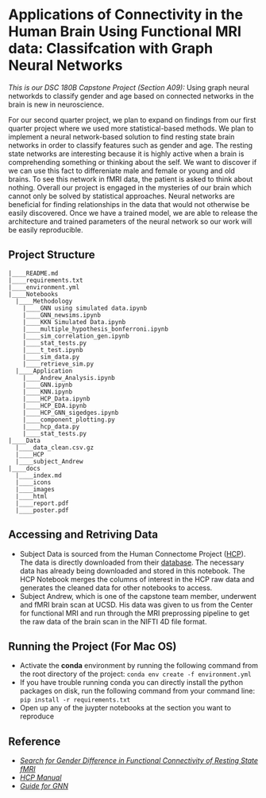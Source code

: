 # Applications of Connectivity in the Human Brain Using Functional MRI data: Classifcation with Graph Neural Networks

_This is our DSC 180B Capstone Project (Section A09):_ Using graph neural networkds to classify gender and age based on connected networks in the brain is new in neuroscience. 

For our second quarter project, we plan to expand on findings from our first quarter project where we used more statistical-based methods. We plan to implement a neural network-based solution to find resting state brain networks in order to classify features such as gender and age. The resting state networks are interesting because it is highly active when a brain is comprehending something or thinking about the self. We want to discover if we can use this fact to differeniate male and female or young and old brains. To see this network in fMRI data, the patient is asked to think about nothing. Overall our project is engaged in the mysteries of our brain which cannot only be solved by statistical approaches. Neural networks are beneficial for finding relationships in the data that would not otherwise be easily discovered. Once we have a trained model, we are able to release the architecture and trained parameters of the neural network so our work will be easily reproducible.

## Project Structure

```
|____README.md
|____requirements.txt
|____environment.yml
|____Notebooks
  |____Methodology
    |____GNN using simulated data.ipynb
    |____GNN_newsims.ipynb
    |____KKN Simulated Data.ipynb
    |____multiple_hypothesis_bonferroni.ipynb
    |____sim_correlation_gen.ipynb
    |____stat_tests.py
    |____t_test.ipynb
    |____sim_data.py
    |____retrieve_sim.py
  |____Application
    |____Andrew_Analysis.ipynb
    |____GNN.ipynb
    |____KNN.ipynb
    |____HCP_Data.ipynb
    |____HCP_EDA.ipynb
    |____HCP_GNN_sigedges.ipynb
    |____component_plotting.py
    |____hcp_data.py
    |____stat_tests.py
|____Data
  |____data_clean.csv.gz
  |____HCP
  |____subject_Andrew
|____docs
  |____index.md
  |____icons
  |____images
  |____html
  |____report.pdf
  |____poster.pdf
```

## Accessing and Retriving Data

 * Subject Data is sourced from the Human Connectome Project ([HCP](https://www.humanconnectome.org/study/hcp-young-adult)). The data is directly downloaded from their [database](https://db.humanconnectome.org/app/template/Login.vm;jsessionid=A179A9A1C462DE17533CA546A12C0485). The necessary data has already being downloaded and stored in this notebook. The HCP Notebook merges the columns of interest in the HCP raw data and generates the cleaned data for other notebooks to access.
 * Subject Andrew, which is one of the capstone team member, underwent and fMRI brain scan at UCSD. His data was given to us from the Center for functional MRI and run through the MRI preprossing pipeline to get the raw data of the brain scan in the NIFTI 4D file format.

## Running the Project (For Mac OS)

 * Activate the **conda** environment by running the following command from the root directory of the project: `conda env create -f environment.yml`
 * If you have trouble running conda you can directly install the python packages on disk, run the following command from your command line: `pip install -r requirements.txt`
 * Open up any of the juypter notebooks at the section you want to reproduce

## Reference

* [_Search for Gender Difference in Functional Connectivity of Resting State fMRI_](https://ceur-ws.org/Vol-2022/paper26.pdf)
* [_HCP Manual_](https://humanconnectome.org/storage/app/media/documentation/s1200/HCP_S1200_Release_Reference_Manual.pdf)
* [_Guide for GNN_](https://www.datacamp.com/tutorial/comprehensive-introduction-graph-neural-networks-gnns-tutorial)
